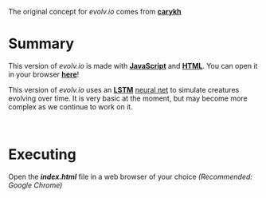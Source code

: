 The original concept for *evolv\.io* comes from **[carykh](https://www.youtube.com/watch?v=OLnv8QaEDL0)**

# Summary
This version of *evolv\.io* is made with **[JavaScript](https://developer.mozilla.org/en-US/docs/Web/JavaScript)** and **[HTML](https://developer.mozilla.org/en-US/docs/Web/HTML)**. You can open it in your browser **[here](https://evolvio4all.github.io/)**!

This version of *evolv\.io* uses an **[LSTM](http://colah.github.io/posts/2015-08-Understanding-LSTMs/)** [neural net](https://www.digitaltrends.com/cool-tech/what-is-an-artificial-neural-network/) to simulate creatures evolving over time. It is very basic at the moment, but may become more complex as we continue to work on it.

&nbsp;

# Executing
Open the ***index.html*** file in a web browser of your choice *(Recommended: Google Chrome)*
